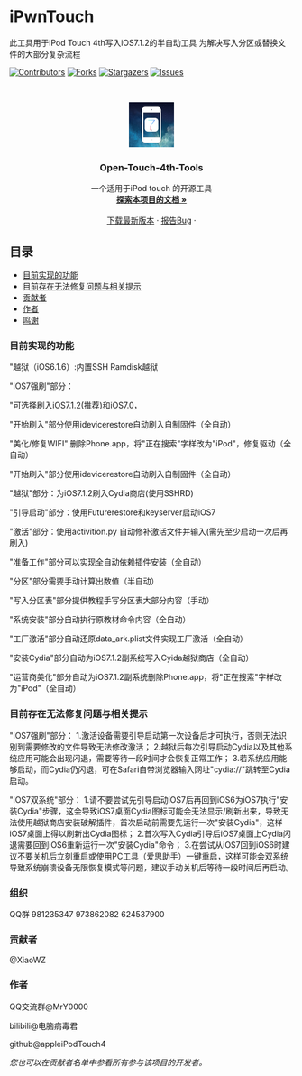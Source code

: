 

# iPwnTouch

此工具用于iPod Touch 4th写入iOS7.1.2的半自动工具
为解决写入分区或替换文件的大部分复杂流程

<!-- PROJECT SHIELDS -->

[![Contributors][contributors-shield]][contributors-url]
[![Forks][forks-shield]][forks-url]
[![Stargazers][stars-shield]][stars-url]
[![Issues][issues-shield]][issues-url]



<!-- PROJECT LOGO -->
<br />

<p align="center">
  <a href="https://github.com/appleiPodTouch4/Open-Touch-4th-Tools/">
    <img src="images/logo.png" alt="Logo" width="80" height="80">
  </a>
  
  <h3 align="center">Open-Touch-4th-Tools</h3>
  <p align="center">
    一个适用于iPod touch 的开源工具
    <br />
    <a href="https://github.com/appleiPodTouch4/iPwnTouch"><strong>探索本项目的文档 »</strong></a>
    <br />
    <br />
    <a href="https://github.com/appleiPodTouch4/iPwnTouch/releases/tag/Latest">下载最新版本</a>
    ·
    <a href="https://github.com/appleiPodTouch4/iPwnTouch/issues">报告Bug</a>
    ·
  </p>

</p>


 
## 目录

- [目前实现的功能](#目前实现的功能)
 - [目前存在无法修复问题与相关提示](#目前存在无法修复问题与相关提示)
- [贡献者](#贡献者)
- [作者](#作者)
- [鸣谢](#鸣谢)

### 目前实现的功能

"越狱（iOS6.1.6）:内置SSH Ramdisk越狱

"iOS7强刷"部分：

"可选择刷入iOS7.1.2(推荐)和iOS7.0，

"开始刷入"部分使用idevicerestore自动刷入自制固件（全自动）

"美化/修复WIFI" 删除Phone.app，将"正在搜索"字样改为"iPod"，修复驱动（全自动）

"开始刷入"部分使用idevicerestore自动刷入自制固件（全自动）

"越狱"部分：为iOS7.1.2刷入Cydia商店(使用SSHRD)

"引导启动"部分：使用Futurerestore和keyserver启动iOS7

"激活"部分：使用activition.py 自动修补激活文件并输入(需先至少启动一次后再刷入)

"准备工作"部分可以实现全自动依赖插件安装（全自动）

"分区"部分需要手动计算出数值（半自动）

"写入分区表"部分提供教程手写分区表大部分内容（手动）

"系统安装"部分自动执行原教材命令内容（全自动）

"工厂激活"部分自动还原data_ark.plist文件实现工厂激活（全自动）

"安装Cydia"部分自动为iOS7.1.2副系统写入Cyida越狱商店（全自动）

"运营商美化"部分自动为iOS7.1.2副系统删除Phone.app，将"正在搜索"字样改为"iPod"（全自动）

### 目前存在无法修复问题与相关提示

"iOS7强刷"部分：
1.激活设备需要引导启动第一次设备后才可执行，否则无法识别到需要修改的文件导致无法修改激活；
2.越狱后每次引导启动Cydia以及其他系统应用可能会出现闪退，需要等待一段时间才会恢复正常工作；
3.若系统应用能够启动，而Cydia仍闪退，可在Safari自带浏览器输入网址"cydia://"跳转至Cydia启动。

"iOS7双系统"部分：
1.请不要尝试先引导启动iOS7后再回到iOS6为iOS7执行"安装Cydia"步骤，这会导致iOS7桌面Cydia图标可能会无法显示/刷新出来，导致无法使用越狱商店安装破解插件，首次启动前需要先运行一次"安装Cydia"，这样iOS7桌面上得以刷新出Cydia图标；
2.首次写入Cydia引导后iOS7桌面上Cydia闪退需要回到iOS6重新运行一次"安装Cydia"命令；
3.在尝试从iOS7回到iOS6时建议不要关机后立刻重启或使用PC工具（爱思助手）一键重启，这样可能会双系统导致系统崩溃设备无限恢复模式等问题，建议手动关机后等待一段时间后再启动。

### 组织
QQ群
981235347
973862082
624537900

### 贡献者

@XiaoWZ

### 作者

QQ交流群@MrY0000

bilibili@电脑病毒君

github@appleiPodTouch4

 *您也可以在贡献者名单中参看所有参与该项目的开发者。*
 
 <!-- links -->
[your-project-path]:appleiPodTouch4/iPwnTouch
[contributors-shield]: https://img.shields.io/github/contributors/shaojintian/Best_README_template.svg?style=flat-square
[contributors-url]: https://github.com/appleiPodTouch4/iPwnTouch/graphs/contributors
[forks-shield]: https://img.shields.io/github/forks/shaojintian/Best_README_template.svg?style=flat-square
[forks-url]: https://github.com/appleiPodTouch4/iPwnTouch/network/members
[stars-shield]: https://img.shields.io/github/stars/shaojintian/Best_README_template.svg?style=flat-square
[stars-url]: https://github.com/appleiPodTouch4/iPwnTouch/stargazers
[issues-shield]: https://img.shields.io/github/issues/shaojintian/Best_README_template.svg?style=flat-square
[issues-url]: https://github.com/appleiPodTouch4/iPwnTouch/issues















